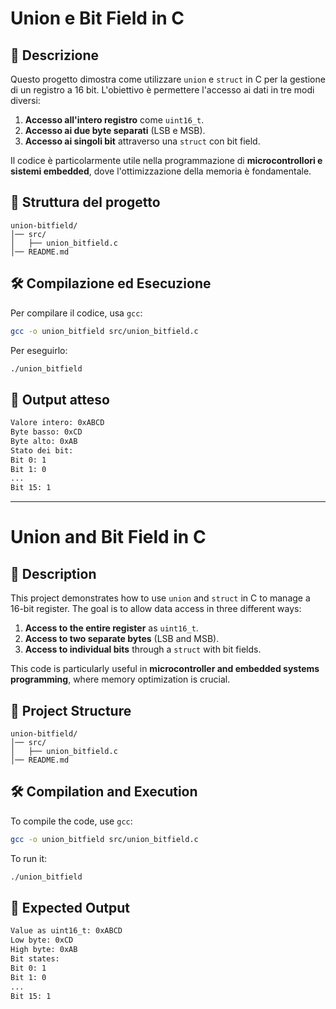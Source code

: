 # Union e Bit Field in C

## 📌 Descrizione
Questo progetto dimostra come utilizzare `union` e `struct` in C per la gestione di un registro a 16 bit. L'obiettivo è permettere l'accesso ai dati in tre modi diversi:
1. **Accesso all'intero registro** come `uint16_t`.
2. **Accesso ai due byte separati** (LSB e MSB).
3. **Accesso ai singoli bit** attraverso una `struct` con bit field.

Il codice è particolarmente utile nella programmazione di **microcontrollori e sistemi embedded**, dove l'ottimizzazione della memoria è fondamentale.

## 📂 Struttura del progetto
```
union-bitfield/
│── src/
│   ├── union_bitfield.c
│── README.md
```

## 🛠 Compilazione ed Esecuzione
Per compilare il codice, usa `gcc`:
```sh
gcc -o union_bitfield src/union_bitfield.c
```
Per eseguirlo:
```sh
./union_bitfield
```

## 📜 Output atteso
```sh
Valore intero: 0xABCD
Byte basso: 0xCD
Byte alto: 0xAB
Stato dei bit:
Bit 0: 1
Bit 1: 0
...
Bit 15: 1
```

---

# Union and Bit Field in C

## 📌 Description
This project demonstrates how to use `union` and `struct` in C to manage a 16-bit register. The goal is to allow data access in three different ways:
1. **Access to the entire register** as `uint16_t`.
2. **Access to two separate bytes** (LSB and MSB).
3. **Access to individual bits** through a `struct` with bit fields.

This code is particularly useful in **microcontroller and embedded systems programming**, where memory optimization is crucial.

## 📂 Project Structure
```
union-bitfield/
│── src/
│   ├── union_bitfield.c
│── README.md
```

## 🛠 Compilation and Execution
To compile the code, use `gcc`:
```sh
gcc -o union_bitfield src/union_bitfield.c
```
To run it:
```sh
./union_bitfield
```

## 📜 Expected Output
```sh
Value as uint16_t: 0xABCD
Low byte: 0xCD
High byte: 0xAB
Bit states:
Bit 0: 1
Bit 1: 0
...
Bit 15: 1
```

